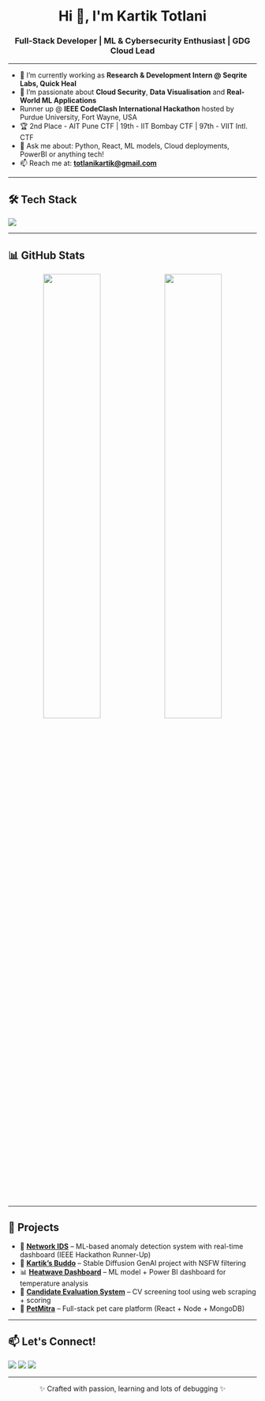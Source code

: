 <h1 align="center">Hi 👋, I'm Kartik Totlani</h1>
<h3 align="center">Full-Stack Developer | ML & Cybersecurity Enthusiast | GDG Cloud Lead</h3>

---

- 🔭 I’m currently working as **Research & Development Intern @ Seqrite Labs, Quick Heal**
- 🌱 I’m passionate about **Cloud Security**, **Data Visualisation** and **Real-World ML Applications**
- Runner up @ **IEEE CodeClash International Hackathon** hosted by Purdue University, Fort Wayne, USA
- 🏆 2nd Place - AIT Pune CTF | 19th - IIT Bombay CTF | 97th - VIIT Intl. CTF
- 💬 Ask me about: Python, React, ML models, Cloud deployments, PowerBI or anything tech!
- 📫 Reach me at: **totlanikartik@gmail.com**

---

<h2>🛠️ Tech Stack</h2>
<p align="left">
  <img src="https://skillicons.dev/icons?i=python,java,cpp,js,react,nodejs,html,css,tailwind,bootstrap,git,linux,aws,mongodb,mysql,postgres,flask,express" />
</p>

---

<h2>📊 GitHub Stats</h2>
<p align="center">
  <img src="https://github-readme-stats.vercel.app/api?username=totlanikartik&show_icons=true&theme=default&hide_border=true" width="48%" />
  <img src="https://github-readme-stats.vercel.app/api/top-langs/?username=totlanikartik&layout=compact&theme=default&hide_border=true" width="48%" />
</p>

---

<h2>🚀 Projects</h2>

- 🔐 [**Network IDS**](https://github.com/KartikTotlani/Network-IDS) – ML-based anomaly detection system with real-time dashboard (IEEE Hackathon Runner-Up)  
- 🎨 [**Kartik’s Buddo**](https://github.com/KartikTotlani/stable-diffusion) – Stable Diffusion GenAI project with NSFW filtering  
- 📊 [**Heatwave Dashboard**](https://github.com/KartikTotlani/Heatwave-Predictor) – ML model + Power BI dashboard for temperature analysis  
- 💼 [**Candidate Evaluation System**](https://github.com/KartikTotlani/Candidate-Evaluation) – CV screening tool using web scraping + scoring  
- 🐾 [**PetMitra**](https://github.com/KartikTotlani/PetMitra) – Full-stack pet care platform (React + Node + MongoDB)

---

<h2>📫 Let's Connect!</h2>
<p align="left">
  <a href="https://www.linkedin.com/in/kartik-totlani" target="_blank"><img src="https://img.shields.io/badge/-LinkedIn-blue?style=flat-square&logo=linkedin" /></a>
  <a href="mailto:totlanikartik@gmail.com"><img src="https://img.shields.io/badge/-Gmail-red?style=flat-square&logo=gmail&logoColor=white" /></a>
  <a href="https://github.com/totlanikartik"><img src="https://img.shields.io/badge/-GitHub-333?style=flat-square&logo=github" /></a>
</p>

---

<p align="center">✨ Crafted with passion, learning and lots of debugging ✨</p>

